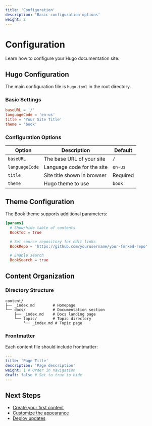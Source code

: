 ```yaml
---
title: 'Configuration'
description: 'Basic configuration options'
weight: 2
---
```


# Configuration

Learn how to configure your Hugo documentation site.

## Hugo Configuration

The main configuration file is `hugo.toml` in the root directory.

### Basic Settings

```toml
baseURL = '/'
languageCode = 'en-us'
title = 'Your Site Title'
theme = 'book'
```

### Configuration Options

| Option         | Description                 | Default  |
| -------------- | --------------------------- | -------- |
| `baseURL`      | The base URL of your site   | `/`      |
| `languageCode` | Language code for the site  | `en-us`  |
| `title`        | Site title shown in browser | Required |
| `theme`        | Hugo theme to use           | `book`   |

## Theme Configuration

The Book theme supports additional parameters:

```toml
[params]
  # Show/hide table of contents
  BookToC = true

  # Set source repository for edit links
  BookRepo = 'https://github.com/yourusername/your-forked-repo'

  # Enable search
  BookSearch = true
```

## Content Organization

### Directory Structure

```
content/
├── _index.md        # Homepage
└── docs/            # Documentation section
    ├── _index.md    # Docs landing page
    └── topic/       # Topic directory
        └── _index.md # Topic page
```

### Frontmatter

Each content file should include frontmatter:

```yaml
---
title: 'Page Title'
description: 'Page description'
weight: 1 # Order in navigation
draft: false # Set to true to hide
---
```

## Next Steps

- [Create your first content](/docs/topic2)
- [Customize the appearance](/docs/topic3)
- [Deploy updates](../)
